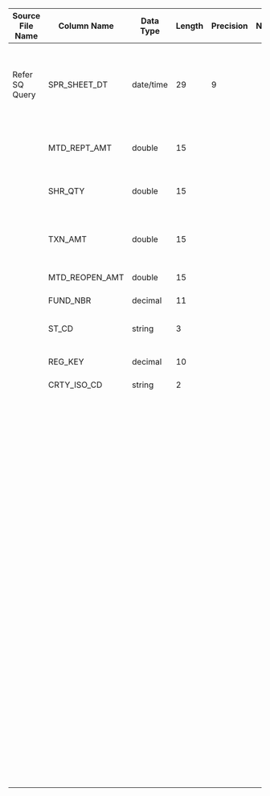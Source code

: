 |	Source File Name	|	Column Name	|	Data Type	|	Length	|	Precision	|	Nullable	|	PK	|	BK	|		|		|		|		|	Target Table Name	|	Column Name	|	Data Type	|	Length	|	Nullable	|	PK	|
|	---	|	---	|	---	|	---	|	---	|	---	|	---	|	---	|	---	|	---	|	---	|	---	|	---	|	---	|	---	|	---	|	---	|	---	|
|	Refer SQ Query	|	SPR_SHEET_DT	|	date/time	|	29	|	9	|		|		|	Seq Number	|		|		|		|	//If record already exisit update the record<br>Table : BLUESKY_TRANSACTIONS<br>Condition: DAY_KEY = in_DAY_KEY AND FUND_KEY = in_FUND_KEY AND REG_KEY = in_REG_KEY	|	BLUESKY_TRANSACTIONS	|	BLUE_SKY_TXN_KEY	|	varchar2	|	18	|		|	Y	|
|		|	MTD_REPT_AMT	|	double	|	15	|		|		|		|		|		|	//Day_KEY<br>Table : HDM.CALENDAR<br>Condition: CAL_DAY = IN_CAL_DAY<br>Output Column: DAY_KEY	|		|		|	BLUESKY_TRANSACTIONS	|	DAY_KEY	|	"number(p,s)"	|	10	|		|	Y	|
|		|	SHR_QTY	|	double	|	15	|		|		|		|		|		|	//FUND_KEY<br>Table : HDM.FUND<br>Condition: FUND_NBR = IN_FUND_NBR<br>Output Column: FUND_KEY	|		|		|	BLUESKY_TRANSACTIONS	|	FUND_KEY	|	"number(p,s)"	|	10	|		|	Y	|
|		|	TXN_AMT	|	double	|	15	|		|		|		|		|	"IIF(ISNULL(REG_KEY),300,REG_KEY)"	|	//REG_KEY<br>Table :HDM.REGION<br>Condition: ST_CD = IN_ST_CD AND MKTG_REG_ID = IN_MKTG_REG_ID AND CRTY_CD = IN_CRTY_CD<br>Output Column: REG_KEY	|		|		|	BLUESKY_TRANSACTIONS	|	REG_KEY	|	"number(p,s)"	|	10	|		|	Y	|
|		|	MTD_REOPEN_AMT	|	double	|	15	|		|		|		|		|	"SUM(SHR_QTY) for the combination 'DAY_KEY', 'FUND_KEY','REG_KEY'"	|		|		|		|	BLUESKY_TRANSACTIONS	|	SHR_QTY	|	number	|	15	|		|		|
|		|	FUND_NBR	|	decimal	|	11	|		|		|		|		|	"SUM(TXN_AMT) for the combination 'DAY_KEY', 'FUND_KEY','REG_KEY'"	|		|		|		|	BLUESKY_TRANSACTIONS	|	TXN_AMT	|	number	|	15	|		|		|
|		|	ST_CD	|	string	|	3	|		|		|		|		|	"SUM(MTD_REPT_AMT) for the combination 'DAY_KEY', 'FUND_KEY','REG_KEY'"	|		|		|		|	BLUESKY_TRANSACTIONS	|	MTD_REPT_AMT	|	number	|	15	|		|		|
|		|	REG_KEY	|	decimal	|	10	|		|		|		|		|	"SUM(MTD_REOPEN_AMT) for the combination 'DAY_KEY', 'FUND_KEY','REG_KEY'"	|		|		|		|	BLUESKY_TRANSACTIONS	|	MTD_RE_OPEN_AMT	|	number	|	15	|		|		|
|		|	CRTY_ISO_CD	|	string	|	2	|		|		|		|		|		|	SYSDATE	|		|		|	BLUESKY_TRANSACTIONS	|	ROW_STRT_DTTM	|	date	|	19	|		|		|
|		|		|		|		|		|		|		|		|		|		|		|		|	BLUESKY_TRANSACTIONS	|	ROW_STOP_DTTM	|	date	|	19	|		|		|
|		|		|		|		|		|		|		|		|		|	$$etlcyckey	|		|		|	BLUESKY_TRANSACTIONS	|	ETL_LOAD_CYC_KEY	|	"number(p,s)"	|	10	|		|		|
|		|		|		|		|		|		|		|		|		|	4	|		|		|	BLUESKY_TRANSACTIONS	|	SRC_SYS_ID	|	number	|	15	|		|		|
|		|		|		|		|		|		|		|		|		|	Y'	|		|		|	BLUESKY_TRANSACTIONS	|	CURR_ROW_FLG	|	varchar2	|	1	|		|		|
|		|		|		|		|		|		|		|		|		|		|		|		|		|		|		|		|		|		|
|		|		|		|		|		|		|		|	Seq Number	|		|		|		|	"IIF(NOT ISNULL(v_ERR_MSG),'Y','N')"	|	ETL_LOAD_ERROR	|	ERR_KEY	|	"number(p,s)"	|	10	|		|		|
|		|		|		|		|		|		|		|		|		|	$$etlcyckey	|		|		|	ETL_LOAD_ERROR	|	ETL_LOAD_CYC_KEY	|	"number(p,s)"	|	10	|		|		|
|		|		|		|		|		|		|		|		|		|	"IIF(<br>      (NOT ISNULL(v_DAY_KEY_ERR_MSG)<br>                                                         OR<br>       NOT ISNULL(v_FUND_KEY_ERR_MSG)),<br>(v_DAY_KEY_ERR_MSG&vert;&vert;v_FUND_KEY_ERR_MSG&vert;&vert;' FOR FUND NUMBER:'&vert;&vert;TO_CHAR(FUND_NBR)&vert;&vert;' AND SPR_SHEET_DT:'&vert;&vert;TO_CHAR(SPR_SHEET_DT)&vert;&vert;' AND ST_CD:'&vert;&vert;TO_CHAR(ST_CD)&vert;&vert;' AND REG_KEY:'&vert;&vert;TO_CHAR(in_REG_KEY)&vert;&vert;' AND CRTY_ISO_CD:'&vert;&vert;TO_CHAR(CRTY_ISO_CD)),NULL)"	|		|		|	ETL_LOAD_ERROR	|	ERR_MSG	|	varchar2	|	4000	|		|		|
|		|		|		|		|		|		|		|		|		|	SYSDATE	|		|		|	ETL_LOAD_ERROR	|	RUN_DT_TS	|	date	|	19	|		|		|
|		|		|		|		|		|		|		|		|		|		|		|		|		|		|		|		|		|		|
|		|		|		|		|		|		|		|		|		|		|		|		|		|		|		|		|		|		|
|		|		|		|		|		|		|		|		|		|		|		|		|		|		|		|		|		|		|
|		|		|		|		|		|		|		|		|		|		|		|		|		|		|		|		|		|		|
|		|		|		|		|		|		|		|		|		|		|		|		|		|		|		|		|		|		|
|		|		|		|		|		|		|		|		|		|		|		|		|		|		|		|		|		|		|
|		|		|		|		|		|		|		|		|		|		|		|		|		|		|		|		|		|		|
|		|		|		|		|		|		|		|		|		|		|		|		|		|		|		|		|		|		|
|		|		|		|		|		|		|		|		|		|		|		|		|		|		|		|		|		|		|
|		|		|		|		|		|		|		|		|		|		|		|		|		|		|		|		|		|		|
|		|		|		|		|		|		|		|		|		|		|		|		|		|		|		|		|		|		|
|		|		|		|		|		|		|		|		|		|		|		|		|		|		|		|		|		|		|
|		|		|		|		|		|		|		|		|		|		|		|		|		|		|		|		|		|		|
|		|		|		|		|		|		|		|		|		|		|		|		|		|		|		|		|		|		|
|		|		|		|		|		|		|		|		|		|		|		|		|		|		|		|		|		|		|
|		|		|		|		|		|		|		|		|		|		|		|		|		|		|		|		|		|		|
|		|		|		|		|		|		|		|		|		|		|		|		|		|		|		|		|		|		|
|		|		|		|		|		|		|		|		|		|		|		|		|		|		|		|		|		|		|
|		|		|		|		|		|		|		|		|		|		|		|		|		|		|		|		|		|		|
|		|		|		|		|		|		|		|		|		|		|		|		|		|		|		|		|		|		|
|		|		|		|		|		|		|		|		|		|		|		|		|		|		|		|		|		|		|
|		|		|		|		|		|		|		|		|		|		|		|		|		|		|		|		|		|		|
|		|		|		|		|		|		|		|		|		|		|		|		|		|		|		|		|		|		|
|		|		|		|		|		|		|		|		|		|		|		|		|		|		|		|		|		|		|
|		|		|		|		|		|		|		|		|		|		|		|		|		|		|		|		|		|		|
|		|		|		|		|		|		|		|		|		|		|		|		|		|		|		|		|		|		|
|		|		|		|		|		|		|		|		|		|		|		|		|		|		|		|		|		|		|
|		|		|		|		|		|		|		|		|		|		|		|		|		|		|		|		|		|		|
|		|		|		|		|		|		|		|		|		|		|		|		|		|		|		|		|		|		|
|		|		|		|		|		|		|		|		|		|		|		|		|		|		|		|		|		|		|
|		|		|		|		|		|		|		|		|		|		|		|		|		|		|		|		|		|		|
|		|		|		|		|		|		|		|		|		|		|		|		|		|		|		|		|		|		|
|		|		|		|		|		|		|		|		|		|		|		|		|		|		|		|		|		|		|
|		|		|		|		|		|		|		|		|		|		|		|		|		|		|		|		|		|		|
|		|		|		|		|		|		|		|		|		|		|		|		|		|		|		|		|		|		|
|		|		|		|		|		|		|		|		|		|		|		|		|		|		|		|		|		|		|
|		|		|		|		|		|		|		|		|		|		|		|		|		|		|		|		|		|		|
|		|		|		|		|		|		|		|		|		|		|		|		|		|		|		|		|		|		|
|		|		|		|		|		|		|		|		|		|		|		|		|		|		|		|		|		|		|
|		|		|		|		|		|		|		|		|		|		|		|		|		|		|		|		|		|		|
|		|		|		|		|		|		|		|		|		|		|		|		|		|		|		|		|		|		|
|		|		|		|		|		|		|		|		|		|		|		|		|		|		|		|		|		|		|
|		|		|		|		|		|		|		|		|		|		|		|		|		|		|		|		|		|		|
|		|		|		|		|		|		|		|		|		|		|		|		|		|		|		|		|		|		|
|		|		|		|		|		|		|		|		|		|		|		|		|		|		|		|		|		|		|
|		|		|		|		|		|		|		|		|		|		|		|		|		|		|		|		|		|		|
|		|		|		|		|		|		|		|		|		|		|		|		|		|		|		|		|		|		|
|		|		|		|		|		|		|		|		|		|		|		|		|		|		|		|		|		|		|
|		|		|		|		|		|		|		|		|		|		|		|		|		|		|		|		|		|		|
|		|		|		|		|		|		|		|		|		|		|		|		|		|		|		|		|		|		|
|		|		|		|		|		|		|		|		|		|		|		|		|		|		|		|		|		|		|
|		|		|		|		|		|		|		|		|		|		|		|		|		|		|		|		|		|		|
|		|		|		|		|		|		|		|		|		|		|		|		|		|		|		|		|		|		|
|		|		|		|		|		|		|		|		|		|		|		|		|		|		|		|		|		|		|
|		|		|		|		|		|		|		|		|		|		|		|		|		|		|		|		|		|		|
|		|		|		|		|		|		|		|		|		|		|		|		|		|		|		|		|		|		|
|		|		|		|		|		|		|		|		|		|		|		|		|		|		|		|		|		|		|
|		|		|		|		|		|		|		|		|		|		|		|		|		|		|		|		|		|		|
|		|		|		|		|		|		|		|		|		|		|		|		|		|		|		|		|		|		|

